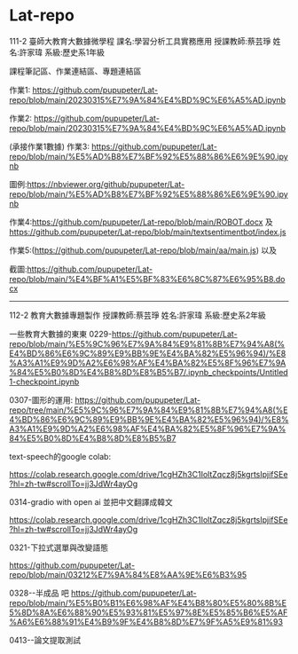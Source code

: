 # Lat-repo
111-2 臺師大教育大數據微學程
課名:學習分析工具實務應用
授課教師:蔡芸琤
姓名:許家瑋
系級:歷史系1年級

課程筆記區、作業連結區、專題連結區

作業1:
https://github.com/pupupeter/Lat-repo/blob/main/20230315%E7%9A%84%E4%BD%9C%E6%A5%AD.ipynb



作業2:
https://github.com/pupupeter/Lat-repo/blob/main/20230315%E7%9A%84%E4%BD%9C%E6%A5%AD.ipynb

(承接作業1數據)
作業3:
https://github.com/pupupeter/Lat-repo/blob/main/%E5%AD%B8%E7%BF%92%E5%88%86%E6%9E%90.ipynb

圖例:https://nbviewer.org/github/pupupeter/Lat-repo/blob/main/%E5%AD%B8%E7%BF%92%E5%88%86%E6%9E%90.ipynb

作業4:https://github.com/pupupeter/Lat-repo/blob/main/ROBOT.docx 及 
https://github.com/pupupeter/Lat-repo/blob/main/textsentimentbot/index.js

作業5:(https://github.com/pupupeter/Lat-repo/blob/main/aa/main.js)   以及

截圖:https://github.com/pupupeter/Lat-repo/blob/main/%E4%BF%A1%E5%BF%83%E6%8C%87%E6%95%B8.docx

----------------------------------------------------------------------------------------------------------------------------------------------------------------------------------------------

112-2 教育大數據專題製作
授課教師:蔡芸琤
姓名:許家瑋
系級:歷史系2年級

一些教育大數據的東東
0229-https://github.com/pupupeter/Lat-repo/blob/main/%E5%9C%96%E7%9A%84%E9%81%8B%E7%94%A8(%E4%BD%86%E6%9C%89%E9%BB%9E%E4%BA%82%E5%96%94)/%E8%A3%A1%E9%9D%A2%E6%98%AF%E4%BA%82%E5%8F%96%E7%9A%84%E5%B0%8D%E4%B8%8D%E8%B5%B7/.ipynb_checkpoints/Untitled1-checkpoint.ipynb

0307-圖形的運用:
https://github.com/pupupeter/Lat-repo/tree/main/%E5%9C%96%E7%9A%84%E9%81%8B%E7%94%A8(%E4%BD%86%E6%9C%89%E9%BB%9E%E4%BA%82%E5%96%94)/%E8%A3%A1%E9%9D%A2%E6%98%AF%E4%BA%82%E5%8F%96%E7%9A%84%E5%B0%8D%E4%B8%8D%E8%B5%B7

text-speech的google colab:

https://colab.research.google.com/drive/1cgHZh3C1IoltZqcz8j5kgrtsIpjifSEe?hl=zh-tw#scrollTo=jj3JdWr4ayOg


0314-gradio with open ai 並把中文翻譯成韓文

https://colab.research.google.com/drive/1cgHZh3C1IoltZqcz8j5kgrtsIpjifSEe?hl=zh-tw#scrollTo=jj3JdWr4ayOg


0321-下拉式選單與改變語態

https://github.com/pupupeter/Lat-repo/blob/main/03212%E7%9A%84%E8%AA%9E%E6%B3%95


0328--半成品 吧
https://github.com/pupupeter/Lat-repo/blob/main/%E5%B0%B1%E6%98%AF%E4%B8%80%E5%80%8B%E5%8D%8A%E6%88%90%E5%93%81%E5%97%8E%E5%85%B6%E5%AF%A6%E6%88%91%E4%B9%9F%E4%B8%8D%E7%9F%A5%E9%81%93

0413--論文提取測試
